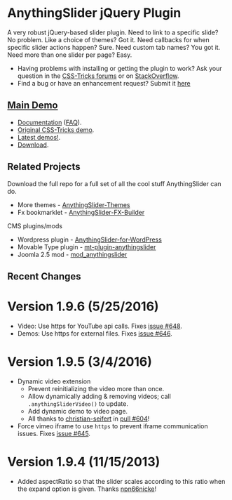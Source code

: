 ﻿# AnythingSlider jQuery Plugin

A very robust jQuery-based slider plugin. Need to link to a specific slide? No problem. Like a choice of themes? Got it. Need callbacks for when specific slider actions happen? Sure. Need custom tab names? You got it. Need more than one slider per page? Easy.

* Having problems with installing or getting the plugin to work? Ask your question in the [CSS-Tricks forums](http://css-tricks.com/forums/) or on [StackOverflow](http://stackoverflow.com/questions/tagged/anythingslider).
* Find a bug or have an enhancement request? Submit it [here](https://github.com/CSS-Tricks/AnythingSlider/issues)

## [Main Demo](http://css-tricks.github.com/AnythingSlider/)

* [Documentation](https://github.com/CSS-Tricks/AnythingSlider/wiki) ([FAQ](https://github.com/CSS-Tricks/AnythingSlider/wiki/FAQ)).
* [Original CSS-Tricks demo](http://css-tricks.com/examples/AnythingSlider/).
* [Latest demos!](http://css-tricks.github.com/AnythingSlider/).
* [Download](https://github.com/CSS-Tricks/AnythingSlider/zipball/master).

## Related Projects

Download the full repo for a full set of all the cool stuff AnythingSlider can do.

* More themes - [AnythingSlider-Themes](https://github.com/CSS-Tricks/AnythingSlider-Themes)
* Fx bookmarklet - [AnythingSlider-FX-Builder](https://github.com/CSS-Tricks/AnythingSlider-Fx-Builder)

CMS plugins/mods

* Wordpress plugin - [AnythingSlider-for-WordPress](https://github.com/jacobdubail/AnythingSlider-for-WordPress)
* Movable Type plugin - [mt-plugin-anythingslider](https://github.com/meancode/mt-plugin-anythingslider)
* Joomla 2.5 mod - [mod_anythingslider](https://github.com/CSS-Tricks/mod_anythingslider)

## Recent Changes

# Version 1.9.6 (5/25/2016)

* Video: Use https for YouTube api calls. Fixes [issue #648](https://github.com/CSS-Tricks/AnythingSlider/issues/648).
* Demos: Use https for external files. Fixes [issue #646](https://github.com/CSS-Tricks/AnythingSlider/issues/646).

# Version 1.9.5 (3/4/2016)

* Dynamic video extension
  * Prevent reinitializing the video more than once.
  * Allow dynamically adding & removing videos; call `.anythingSliderVideo()` to update.
  * Add dynamic demo to video page.
  * All thanks to [christian-seifert](https://github.com/christian-seifert) in [pull #604](https://github.com/CSS-Tricks/AnythingSlider/pull/604)!
* Force vimeo iframe to use `https` to prevent iframe communication issues. Fixes [issue #645](https://github.com/CSS-Tricks/AnythingSlider/issues/645).

# Version 1.9.4 (11/15/2013)

* Added aspectRatio so that the slider scales according to this ratio when the expand option is given. Thanks [npn66nicke](https://github.com/npn66nicke)!
